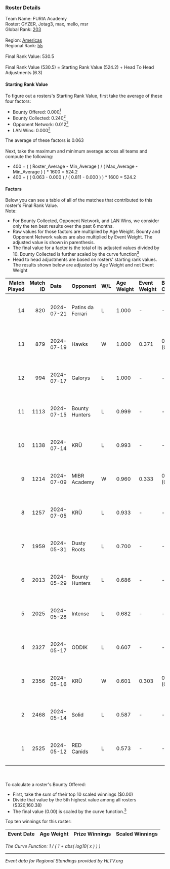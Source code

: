 ### Roster Details<br />
Team Name: FURIA Academy<br />
Roster: GYZER, Jotag3, max, mello, msr<br />
Global Rank: [203](../standings_global_2024_08_14.md)<br />
<br />
Region: [Americas]( ../standings_americas_2024_08_14.md)<br />
Regional Rank: [55]( ../standings_americas_2024_08_14.md)<br />
<br />
Final Rank Value:  530.5<br />
<br />
Final Rank Value (530.5) = Starting Rank Value (524.2) + Head To Head Adjustments (6.3)<br />

#### Starting Rank Value<br />
To figure out a rosters's Starting Rank Value, first take the average of these four factors:<br />
- Bounty Offered: 0.000[<sup>1</sup>](#table2)
- Bounty Collected: 0.240[<sup>2</sup>](#table1)
- Opponent Network: 0.012[<sup>2</sup>](#table1)
- LAN Wins: 0.000[<sup>2</sup>](#table1)

The average of these factors is 0.063<br />
<br />
Next, take the maximum and minimum average across all teams and compute the following:<br />
- 400 + ( ( Roster_Average - Min_Average ) / ( Max_Average - Min_Average ) ) * 1600 = 524.2
- 400 + ( ( 0.063 - 0.000 ) / ( 0.811 - 0.000 ) ) * 1600 = 524.2


#### Factors<br />
Below you can see a table of all of the matches that contributed to this roster's Final Rank Value.<br />
Note:<br />

- For Bounty Collected, Opponent Network, and LAN Wins, we consider only the ten best results over the past 6 months.
- Raw values for those factors are multiplied by Age Weight. Bounty and Opponent Network values are also multiplied by Event Weight. The adjusted value is shown in parenthesis.
- The final value for a factor is the total of its adjusted values divided by 10. Bounty Collected is further scaled by the curve function[<sup>3</sup>](#curveFunction)
- Head to head adjustments are based on rosters' starting rank values. The results shown below are adjusted by Age Weight and not Event Weight
<span id="table1"></span><br />


| Match Played | Match ID | Date       | Opponent          | W/L | Age Weight | Event Weight | Bounty Collected | Opponent Network | LAN Wins  | H2H Adj. | Roster                                   |
| -: | -: | :- | :- | :- | :- | :- | :- | :- | :- | -: | :- |
|           14 |      820 | 2024-07-21 | Patins da Ferrari | L   | 1.000      | -            | -                | -                | -         |    -7.35 | GYZER, Jotag3, max, mello, msr           |
|           13 |      879 | 2024-07-19 | Hawks             | W   | 1.000      | 0.371        | 0.008 (0.003)    | 0.038 (0.014)    | 0 (0.000) |    21.26 | GYZER, Jotag3, max, mello, msr           |
|           12 |      994 | 2024-07-17 | Galorys           | L   | 1.000      | -            | -                | -                | -         |    -5.42 | Bruninho, GYZER, Jotag3, max, mello      |
|           11 |     1113 | 2024-07-15 | Bounty Hunters    | L   | 0.999      | -            | -                | -                | -         |    -2.79 | GYZER, Jotag3, max, mello, souz4h        |
|           10 |     1138 | 2024-07-14 | KRÜ               | L   | 0.993      | -            | -                | -                | -         |    -4.25 | GYZER, Jotag3, max, mello, souz4h        |
|            9 |     1214 | 2024-07-09 | MIBR Academy      | W   | 0.960      | 0.333        | 0.000 (0.000)    | 0.000 (0.000)    | 0 (0.000) |     9.79 | GYZER, Jotag3, max, mello, souz4h        |
|            8 |     1257 | 2024-07-05 | KRÜ               | L   | 0.933      | -            | -                | -                | -         |    -4.30 | GYZER, Jotag3, max, mello, souz4h        |
|            7 |     1959 | 2024-05-31 | Dusty Roots       | L   | 0.700      | -            | -                | -                | -         |    -3.59 | Bruninho, cerolzin, GYZER, Jotag3, mello |
|            6 |     2013 | 2024-05-29 | Bounty Hunters    | L   | 0.686      | -            | -                | -                | -         |    -2.99 | Bruninho, cerolzin, GYZER, Jotag3, mello |
|            5 |     2025 | 2024-05-28 | Intense           | L   | 0.682      | -            | -                | -                | -         |    -5.55 | Bruninho, cerolzin, GYZER, Jotag3, mello |
|            4 |     2327 | 2024-05-17 | ODDIK             | L   | 0.607      | -            | -                | -                | -         |    -1.61 | Bruninho, cerolzin, GYZER, Jotag3, mello |
|            3 |     2356 | 2024-05-16 | KRÜ               | W   | 0.601      | 0.303        | 0.021 (0.004)    | 0.565 (0.103)    | 0 (0.000) |    16.51 | Bruninho, cerolzin, GYZER, Jotag3, mello |
|            2 |     2468 | 2024-05-14 | Solid             | L   | 0.587      | -            | -                | -                | -         |    -2.57 | Bruninho, cerolzin, GYZER, Jotag3, mello |
|            1 |     2525 | 2024-05-12 | RED Canids        | L   | 0.573      | -            | -                | -                | -         |    -0.82 | Bruninho, cerolzin, GYZER, Jotag3, mello |

<br />
<span id="table2"></span><br />
To calculate a roster's Bounty Offered:<br />

- First, take the sum of their top 10 scaled winnings ($0.00)
- Divide that value by the 5th highest value among all rosters ($320,160.38)
- The final value (0.00) is scaled by the curve function.[<sup>3</sup>](#curveFunction)

Top ten winnings for this roster:<br />

| Event Date | Age Weight | Prize Winnings | Scaled Winnings |
| :- | -: | :- | :- |


<span id="curveFunction"></span>_The Curve Function: 1 / ( 1 + abs( log10( x ) ) )_<br />

---
_Event data for Regional Standings provided by HLTV.org_<br />
